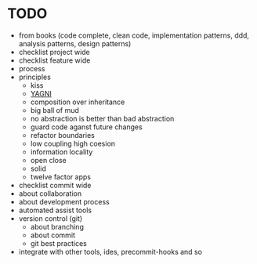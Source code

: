# TODO

- from books (code complete, clean code, implementation patterns, ddd, analysis patterns, design patterns)
- checklist project wide
- checklist feature wide
- process
- principles
  - kiss
  - [YAGNI](https://en.wikipedia.org/wiki/You_aren%27t_gonna_need_it)
  - composition over inheritance
  - big ball of mud
  - no abstraction is better than bad abstraction
  - guard code aganst future changes
  - refactor boundaries
  - low coupling high coesion
  - information locality
  - open close
  - solid
  - twelve factor apps
- checklist commit wide
- about collaboration
- about development process
- automated assist tools
- version control (git)
  - about branching
  - about commit
  - git best practices
- integrate with other tools, ides, precommit-hooks and so

